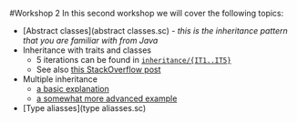 #Workshop 2
In this second workshop we will cover the following topics:
* [Abstract classes](abstract classes.sc) - *this is the inheritance pattern that you are familiar with from Java*
* Inheritance with traits and classes
    * 5 iterations can be found in [`inheritance/{IT1..IT5}`](inheritance/)
    * See also [this StackOverflow post](http://stackoverflow.com/questions/1991042/what-is-the-advantage-of-using-abstract-classes-instead-of-traits)
* Multiple inheritance
    * [a basic explanation](multiple_inheritance/animal.sc)
    * [a somewhat more advanced example](multiple_inheritance/list.sc)
* [Type aliasses](type aliasses.sc)
